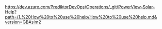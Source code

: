 https://dev.azure.com/PrediktorDevOps/Operations/_git/PowerView-Solar-Help?path=/1.%20How%20to%20use%20help/How%20to%20use%20help.md&version=GBAsim2